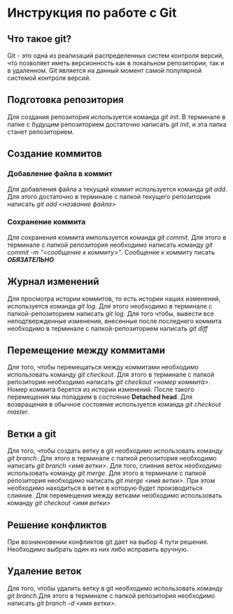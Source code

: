 # Инструкция по работе с Git

## Что такое git?
Git - это одна из реализаций распределенных систем контроля версий, что позволяет иметь версионность как в локальном репозитории, так и в удаленном. Git является на данный момент самой популярной системой контроля версий. 

## Подготовка репозитория
Для создания репозитория используется команда *git init*. В терминале в папке с будущим репозиторием достаточно написать *git init*, и эта папка станет репозиторием.

## Создание коммитов

### Добавление файла в коммит
Для добавления файла а текущий коммит используется команда *git add*. Для этого достаточно в терминале с папкой текущего репозитория написать *git add <название файла>*

### Сохранение коммита
Для сохранения коммита импользуется команда *git commit*. Для этого в терминале с папкой репозитория необходимо написать команду *git commit -m "<сообщение к коммиту>"*. Сообщение к коммиту писать ***ОБЯЗАТЕЛЬНО***

## Журнал изменений
Для просмотра истории коммитов, то есть истории наших изменений, используется команда *git log*. Для этого необходимо в терминале с папкой-репозиторием написать *git log*.
Для того чтобы, вывести все неподтвержденные изменения, внесенные после последнего коммита необходимо в терминале с папкой-репозиторием написать *git diff*

## Перемещение между коммитами
Для того, чтобы перемещаться между коммитами необходимо использовать команду *git checkout*. Для этого в терминале с папкой репозитория необходимо написать *git checkout <номер коммита>*. Номер коммита берется из истории изменений. После такого перемещения мы попадаем в состояние **Detached head**. Для возвращения в обычное состояние используется команда *git checkout master*.

## Ветки а git 
Для того, чтобы создать ветку в git необходимо использовать команду *git branch*. Для этого в терминале с папкой репозитория необходимо написать *git branch <имя ветки>*.
Для того, слияния веток необходимо использовать команду *git merge*. Для этого в терминале с папкой репозитория необходимо написать *git merge <имя ветки>*. При этом необходимо находиться в ветке в которую будет производиться слияние. Для перемещения между ветками необходимо использовать команду *git checkout <имя ветки>*

## Решение конфликтов
При возникновении конфликтов git дает на выбор 4 пути решения. Необходимо выбрать один из них либо исправить вручную.

## Удаление веток
Для того, чтобы удалить ветку в git необходимо использовать команду *git branch*.Для этого в терминале с папкой репозитория необходимо написать *git branch -d <имя ветки>*.